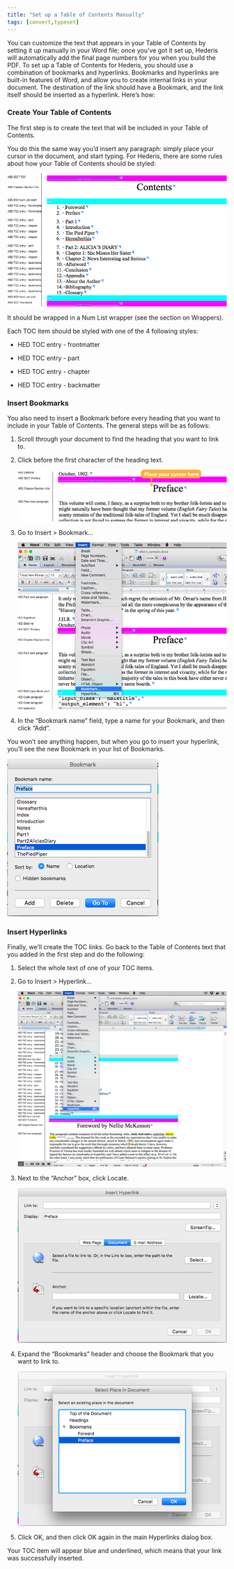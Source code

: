 ```yaml
---
title: "Set up a Table of Contents Manually"
tags: [convert,typeset]
---
```

 
<html><body><section data-type="chapter" class="hsecchapter" data-hederis-type="hsecchapter" id="setup-a-toc" data-pi-attrs="id: setup-a-toc; data-tags: convert,typeset;" role="doc-chapter" data-tags="convert,typeset" data-author-name=" " data-book-title=" " title="Set up a Table of Contents Manually"><p class="hblkp" data-hederis-type="hblkp" id="p8ti9RptP">You can customize the text that appears in your Table of Contents by setting it up manually in your Word file; once you&#8217;ve got it set up, Hederis will automatically add the final page numbers for you when you build the PDF. To set up a Table of Contents for Hederis, you should use a combination of bookmarks and hyperlinks. Bookmarks and hyperlinks are built-in features of Word, and allow you to create internal links in your document. The destination of the link should have a Bookmark, and the link itself should be inserted as a hyperlink. Here&#8217;s how:</p><section class="hwprsubsection" data-hederis-type="hwprsubsection" id="peDqWrnfi" data-type="subsection" title="Create Your Table of Contents"><h1 data-hederis-type="hblktitle" class="hblktitle" id="phlFn1Las">Create Your Table of Contents</h1><p class="hblkp" data-hederis-type="hblkp" id="p5fYBVxM1">The first step is to create the text that will be included in your Table of Contents.</p><p class="hblkp" data-hederis-type="hblkp" id="p5sxoHkwh">You do this the same way you&#8217;d insert any paragraph: simply place your cursor in the document, and start typing. For Hederis, there are some rules about how your Table of Contents should be styled:</p><img data-hederis-type="hblkimg" class="hblkimg" id="pWFzM5YAv" src="/images/toc0_1.png" data-img-src="/images/toc0_1.png"/><p class="hblkp" data-hederis-type="hblkp" id="pQ9SVqYv4">It should be wrapped in a Num List wrapper (see the section on Wrappers).</p><p class="hblkp" data-hederis-type="hblkp" id="pEOXKaJJT">Each TOC item should be styled with one of the 4 following styles:</p><ul class="hwprbulletlist" data-hederis-type="hwprbulletlist" id="pFMwa5e0V"><li class="hblkuli" data-hederis-type="hblkuli" id="ligw0OHK05"><p class="hblkuli" data-hederis-type="hblklip" id="pHSdruuNZ">HED TOC entry - frontmatter</p></li><li class="hblkuli" data-hederis-type="hblkuli" id="liKWBNLsZZ"><p class="hblkuli" data-hederis-type="hblklip" id="pFZw16Fmy">HED TOC entry - part</p></li><li class="hblkuli" data-hederis-type="hblkuli" id="littKCdBsi"><p class="hblkuli" data-hederis-type="hblklip" id="ph2AIdNWB">HED TOC entry - chapter</p></li><li class="hblkuli" data-hederis-type="hblkuli" id="liS4aKt2m9"><p class="hblkuli" data-hederis-type="hblklip" id="p0E1RPFvF">HED TOC entry - backmatter</p></li></ul></section><section class="hwprsubsection" data-hederis-type="hwprsubsection" id="pNrnExs4o" data-type="subsection" title="Insert Bookmarks"><h1 data-hederis-type="hblktitle" class="hblktitle" id="pbm03otii">Insert Bookmarks</h1><p class="hblkp" data-hederis-type="hblkp" id="pCiISpYrS">You also need to insert a Bookmark before every heading that you want to include in your Table of Contents. The general steps will be as follows:</p><ol class="hwprnumlist" data-hederis-type="hwprnumlist" id="pBPv3wTkf"><li class="hblkoli" data-hederis-type="hblkoli" id="liyhHrKjJg"><p class="hblkoli" data-hederis-type="hblklip" id="pJz8Mtf8c">Scroll through your document to find the heading that you want to link to.</p></li><li class="hblkoli" data-hederis-type="hblkoli" id="liZy48P4qL"><p class="hblkoli" data-hederis-type="hblklip" id="pPwY5tmTA">Click before the first character of the heading text.</p><img data-hederis-type="hblkimg" class="hblkimg" id="pcdb3W3RT" src="/images/toc1_1.png" data-img-src="/images/toc1_1.png"/></li><li class="hblkoli" data-hederis-type="hblkoli" id="lidPpbEIBJ"><p class="hblkoli" data-hederis-type="hblklip" id="pjGkpJsLx">Go to Insert &gt; Bookmark&#8230;</p><img data-hederis-type="hblkimg" class="hblkimg" id="p081Kx2pl" src="/images/toc1_2.png" data-img-src="/images/toc1_2.png"/></li><li class="hblkoli" data-hederis-type="hblkoli" id="li2nKB0siQ"><p class="hblkoli" data-hederis-type="hblklip" id="pSI9UX9Yi">In the &#8220;Bookmark name&#8221; field, type a name for your Bookmark, and then click &#8220;Add&#8221;.</p></li></ol><p class="hblkp" data-hederis-type="hblkp" id="pjVzKH5Uo">You won&#8217;t see anything happen, but when you go to insert your hyperlink, you&#8217;ll see the new Bookmark in your list of Bookmarks.</p><img data-hederis-type="hblkimg" class="hblkimg" id="p3s6u3Lvh" src="/images/toc1_3.png" data-img-src="/images/toc1_3.png"/></section><section class="hwprsubsection" data-hederis-type="hwprsubsection" id="pEdx302vu" data-type="subsection" title="Insert Hyperlinks"><h1 data-hederis-type="hblktitle" class="hblktitle" id="pJ4omUCih">Insert Hyperlinks</h1><p class="hblkp" data-hederis-type="hblkp" id="pINr9iqMN">Finally, we&#8217;ll create the TOC links. Go back to the Table of Contents text that you added in the first step and do the following:</p><ol class="hwprnumlist" data-hederis-type="hwprnumlist" id="pTtRzX8gf"><li class="hblkoli" data-hederis-type="hblkoli" id="lihoYVD9eW"><p class="hblkoli" data-hederis-type="hblklip" id="pYc3QkqWw">Select the whole text of one of your TOC items.</p></li><li class="hblkoli" data-hederis-type="hblkoli" id="liMtrnWb2Y"><p class="hblkoli" data-hederis-type="hblklip" id="phiNPhcjA">Go to Insert &gt; Hyperlink&#8230;</p><img data-hederis-type="hblkimg" class="hblkimg" id="pScLtznTG" src="/images/hyperlink1.png" data-img-src="/images/hyperlink1.png"/></li><li class="hblkoli" data-hederis-type="hblkoli" id="liBSPMFp8n"><p class="hblkoli" data-hederis-type="hblklip" id="pE4qZkP4Q">Next to the &#8220;Anchor&#8221; box, click Locate.</p><img data-hederis-type="hblkimg" class="hblkimg" id="pk3JGCR7C" src="/images/hyperlink2.png" data-img-src="/images/hyperlink2.png"/></li><li class="hblkoli" data-hederis-type="hblkoli" id="libSAn8NM0"><p class="hblkoli" data-hederis-type="hblklip" id="pBa2zSDWS">Expand the &#8220;Bookmarks&#8221; header and choose the Bookmark that you want to link to.</p><img data-hederis-type="hblkimg" class="hblkimg" id="pyW4sVPuf" src="/images/hyperlink4.png" data-img-src="/images/hyperlink4.png"/></li><li class="hblkoli" data-hederis-type="hblkoli" id="liHmlVWMB7"><p class="hblkoli" data-hederis-type="hblklip" id="pvV6eUDmg">Click OK, and then click OK again in the main Hyperlinks dialog box.</p></li></ol><p class="hblkp" data-hederis-type="hblkp" id="ptvg8yFvc">Your TOC item will appear blue and underlined, which means that your link was successfully inserted.</p></section></section></body></html>
